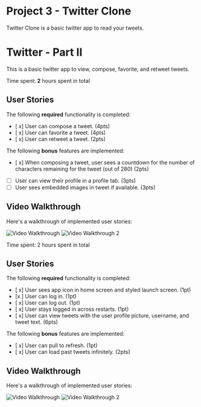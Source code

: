 # Project 3 - Twitter Clone

Twitter Clone is a basic twitter app to read your tweets.




# Twitter - Part II

This is a basic twitter app to view, compose, favorite, and retweet tweets.

Time spent: **2** hours spent in total

## User Stories

The following **required** functionality is completed:

- [ x] User can compose a tweet. (4pts)
- [ x] User can favorite a tweet. (4pts)
- [ x] User can retweet a tweet. (2pts)

The following **bonus** features are implemented:

- [ x] When composing a tweet, user sees a countdown for the number of characters remaining for the tweet (out of 280) (2pts)
- [ ] User can view their profile in a profile tab. (3pts)
- [ ] User sees embedded images in tweet if available. (3pts)

## Video Walkthrough

Here's a walkthrough of implemented user stories:

<img src='https://media.giphy.com/media/wdt5DQImpY2lRC5Fya/giphy.gif' title='Video Walkthrough' width='' alt='Video Walkthrough' />

<img src='https://media.giphy.com/media/SWY6p8PI8D5yv5Bqid/giphy.gif' title='Video Walkthrough' width='' alt='Video Walkthrough 2' />






Time spent: 2 hours spent in total

## User Stories

The following **required** functionality is completed:

- [ x] User sees app icon in home screen and styled launch screen. (1pt)
- [x ] User can log in. (1pt)
- [ x] User can log out. (1pt)
- [ x] User stays logged in across restarts. (1pt)
- [ x] User can view tweets with the user profile picture, username, and tweet text. (6pts)

The following **bonus** features are implemented:

- [ x] User can pull to refresh. (1pt)
- [ x] User can load past tweets infinitely. (2pts)

## Video Walkthrough

Here's a walkthrough of implemented user stories:

<img src='https://media.giphy.com/media/OiK3BwrH5lIesGWU67/giphy.gif' title='Video Walkthrough' width='' alt='Video Walkthrough' />
<img src='https://media.giphy.com/media/XT6nuxGrxFaNd9xPhk/giphy.gif' title='Video Walkthrough' width='' alt='Video Walkthrough 2' />

